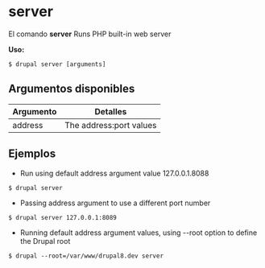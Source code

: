# server
El comando **server** Runs PHP built-in web server

**Uso:**
```
$ drupal server [arguments] 
```

## Argumentos disponibles
Argumento | Detalles
---------|-------------
address | The address:port values

## Ejemplos
* Run using default address argument value 127.0.0.1.8088
```
$ drupal server
```
* Passing address argument to use a different port number
```
$ drupal server 127.0.0.1:8089
```
* Running default address argument values, using --root option to define the Drupal root
```
$ drupal --root=/var/www/drupal8.dev server
```
